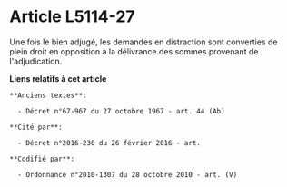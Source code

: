 # Article L5114-27

Une fois le bien adjugé, les demandes en distraction sont converties de plein droit en opposition à la délivrance des sommes
provenant de l'adjudication.

**Liens relatifs à cet article**

	**Anciens textes**:

	  - Décret n°67-967 du 27 octobre 1967 - art. 44 (Ab)

	**Cité par**:

	  - Décret n°2016-230 du 26 février 2016 - art.

	**Codifié par**:

	  - Ordonnance n°2010-1307 du 28 octobre 2010 - art. (V)

